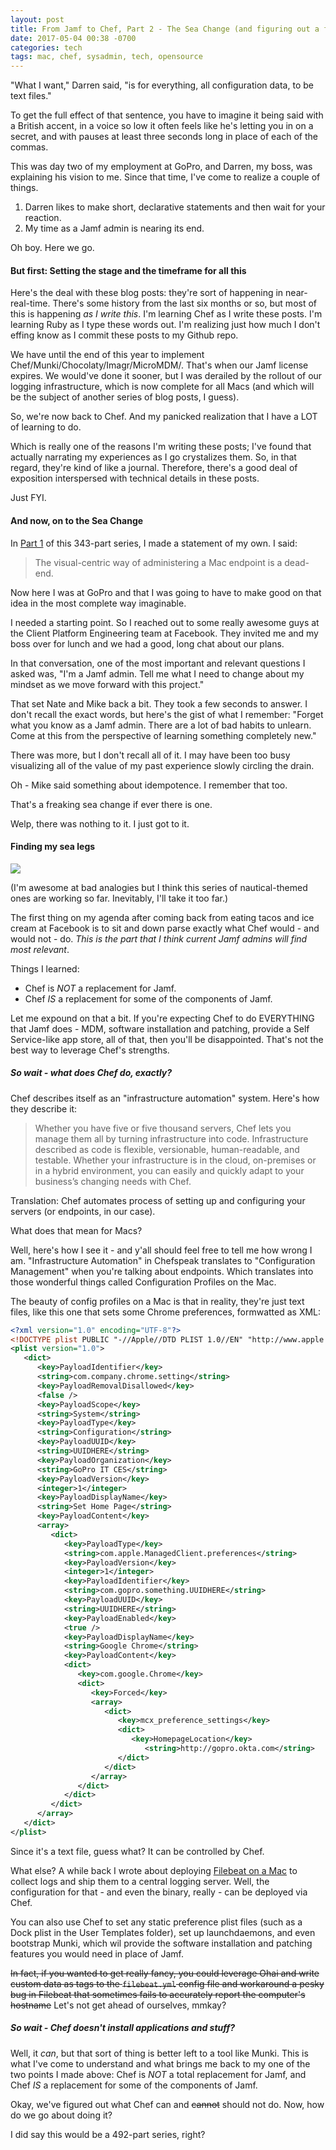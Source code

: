 ```yaml
---
layout: post
title: From Jamf to Chef, Part 2 - The Sea Change (and figuring out a few basics)
date: 2017-05-04 00:38 -0700
categories: tech
tags: mac, chef, sysadmin, tech, opensource
---
```


"What I want," Darren said, "is for everything, all configuration data, to be text files."

To get the full effect of that sentence, you have to imagine it being said with a British accent, in a voice so low it often feels like he's letting you in on a secret, and with pauses at least three seconds long in place of each of the commas.

This was day two of my employment at GoPro, and Darren, my boss, was explaining his vision to me. Since that time, I've come to realize a couple of things.

1. Darren likes to make short, declarative statements and then wait for your reaction.
2. My time as a Jamf admin is nearing its end.

Oh boy. Here we go.

#### But first: Setting the stage and the timeframe for all this

Here's the deal with these blog posts: they're sort of happening in near-real-time. There's some history from the last six months or so, but most of this is happening *as I write this*. I'm learning Chef as I write these posts. I'm learning Ruby as I type these words out. I'm realizing just how much I don't effing know as I commit these posts to my Github repo.

We have until the end of this year to implement Chef/Munki/Chocolaty/Imagr/MicroMDM/<insert your favorite open source management system here>. That's when our Jamf license expires. We would've done it sooner, but I was derailed by the rollout of our logging infrastructure, which is now complete for all Macs (and which will be the subject of another series of blog posts, I guess).

So, we're now back to Chef. And my panicked realization that I have a LOT of learning to do.

Which is really one of the reasons I'm writing these posts; I've found that actually narrating my experiences as I go crystalizes them. So, in that regard, they're kind of like a journal. Therefore, there's a good deal of exposition interspersed with technical details in these posts.

Just FYI.

#### And now, on to the Sea Change

In [Part 1](http://lowlyadmin.com/tech/2017/04/24/from-jamf-to-chef-part-1/) of this 343-part series, I made a statement of my own. I said:

> The visual-centric way of administering a Mac endpoint is a dead-end.

Now here I was at GoPro and that I was going to have to make good on that idea in the most complete way imaginable.

I needed a starting point. So I reached out to some really awesome guys at the Client Platform Engineering team at Facebook. They invited me and my boss over for lunch and we had a good, long chat about our plans.

In that conversation, one of the most important and relevant questions I asked was, "I'm a Jamf admin. Tell me what I need to change about my mindset as we move forward with this project."

That set Nate and Mike back a bit. They took a few seconds to answer. I don't recall the exact words, but here's the gist of what I remember: "Forget what you know as a Jamf admin. There are a lot of bad habits to unlearn. Come at this from the perspective of learning something completely new."

There was more, but I don't recall all of it. I may have been too busy visualizing all of the value of my past experience slowly circling the drain.

Oh - Mike said something about idempotence. I remember that too.

That's a freaking sea change if ever there is one.

Welp, there was nothing to it. I just got to it.

#### Finding my sea legs

![][seachange]

(I'm awesome at bad analogies but I think this series of nautical-themed ones are working so far. Inevitably, I'll take it too far.)

The first thing on my agenda after coming back from eating tacos and ice cream at Facebook is to sit and down parse exactly what Chef would - and would not - do. *This is the part that I think current Jamf admins will find most relevant*.

Things I learned:

- Chef is *NOT* a replacement for Jamf.
- Chef *IS* a replacement for some of the components of Jamf.

Let me expound on that a bit. If you're expecting Chef to do EVERYTHING that Jamf does - MDM, software installation and patching, provide a Self Service-like app store, all of that, then you'll be disappointed. That's not the best way to leverage Chef's strengths.

##### So wait - what does Chef do, exactly?

Chef describes itself as an "infrastructure automation" system. Here's how they describe it:

> Whether you have five or five thousand servers, Chef lets you manage them all by turning infrastructure into code. Infrastructure described as code is flexible, versionable, human-readable, and testable. Whether your infrastructure is in the cloud, on-premises or in a hybrid environment, you can easily and quickly adapt to your business’s changing needs with Chef.

Translation: Chef automates process of setting up and configuring your servers (or endpoints, in our case).

What does that mean for Macs?

Well, here's how I see it - and y'all should feel free to tell me how wrong I am. "Infrastructure Automation" in Chefspeak translates to "Configuration Management" when you're talking about endpoints. Which translates into those wonderful things called Configuration Profiles on the Mac.

The beauty of config profiles on a Mac is that in reality, they're just text files, like this one that sets some Chrome preferences, formwatted as XML:

````XML
<?xml version="1.0" encoding="UTF-8"?>
<!DOCTYPE plist PUBLIC "-//Apple//DTD PLIST 1.0//EN" "http://www.apple.com/DTDs/PropertyList-1.0.dtd">
<plist version="1.0">
   <dict>
      <key>PayloadIdentifier</key>
      <string>com.company.chrome.setting</string>
      <key>PayloadRemovalDisallowed</key>
      <false />
      <key>PayloadScope</key>
      <string>System</string>
      <key>PayloadType</key>
      <string>Configuration</string>
      <key>PayloadUUID</key>
      <string>UUIDHERE</string>
      <key>PayloadOrganization</key>
      <string>GoPro IT CES</string>
      <key>PayloadVersion</key>
      <integer>1</integer>
      <key>PayloadDisplayName</key>
      <string>Set Home Page</string>
      <key>PayloadContent</key>
      <array>
         <dict>
            <key>PayloadType</key>
            <string>com.apple.ManagedClient.preferences</string>
            <key>PayloadVersion</key>
            <integer>1</integer>
            <key>PayloadIdentifier</key>
            <string>com.gopro.something.UUIDHERE</string>
            <key>PayloadUUID</key>
            <string>UUIDHERE</string>
            <key>PayloadEnabled</key>
            <true />
            <key>PayloadDisplayName</key>
            <string>Google Chrome</string>
            <key>PayloadContent</key>
            <dict>
               <key>com.google.Chrome</key>
               <dict>
                  <key>Forced</key>
                  <array>
                     <dict>
                        <key>mcx_preference_settings</key>
                        <dict>
                           <key>HomepageLocation</key>
                              <string>http://gopro.okta.com</string>
                        </dict>
                     </dict>
                  </array>
               </dict>
            </dict>
         </dict>
      </array>
   </dict>
</plist>
````
Since it's a text file, guess what? It can be controlled by Chef.

What else? A while back I wrote about deploying [Filebeat on a Mac](http://lowlyadmin.com/mac/2016/06/02/deploying-filebeat-on-macos/) to collect logs and ship them to a central logging server. Well, the configuration for that - and even the binary, really - can be deployed via Chef.

You can also use Chef to set any static preference plist files (such as a Dock plist in the User Templates folder), set up launchdaemons, and even bootstrap Munki, which wil provide the software installation and patching features you would need in place of Jamf.

~~In fact, if you wanted to get really fancy, you could leverage Ohai and write custom data as tags to the `filebeat.yml` config file and workaround a pesky bug in Filebeat that sometimes fails to accurately report the computer's hostname~~ Let's not get ahead of ourselves, mmkay?

##### So wait - Chef doesn't install applications and stuff?

Well, it *can*, but that sort of thing is better left to a tool like Munki. This is what I've come to understand and what brings me back to my one of the two points I made above: Chef is *NOT* a total replacement for Jamf, and Chef *IS* a replacement for some of the components of Jamf.

Okay, we've figured out what Chef can and ~~cannot~~ should not do. Now, how do we go about doing it?

I did say this would be a 492-part series, right?


[seachange]: http://lowlyadmin.com/img/sealegs.gif
